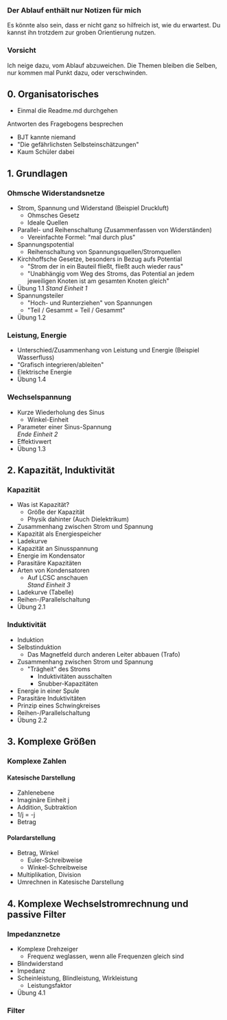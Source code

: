 
### Der Ablauf enthält nur Notizen für mich
Es könnte also sein, dass er nicht ganz so hilfreich ist, wie du erwartest.
Du kannst ihn trotzdem zur groben Orientierung nutzen.

### Vorsicht
Ich neige dazu, vom Ablauf abzuweichen.
Die Themen bleiben die Selben, nur kommen mal Punkt dazu, oder verschwinden.


## 0. Organisatorisches
- Einmal die Readme.md durchgehen

Antworten des Fragebogens besprechen
- BJT kannte niemand
- "Die gefährlichsten Selbsteinschätzungen"
- Kaum Schüler dabei

## 1. Grundlagen
### Ohmsche Widerstandsnetze
- Strom, Spannung und Widerstand (Beispiel Druckluft)
  - Ohmsches Gesetz
  - Ideale Quellen
- Parallel- und Reihenschaltung (Zusammenfassen von Widerständen)
  - Vereinfachte Formel: "mal durch plus"
- Spannungspotential
  - Reihenschaltung von Spannungsquellen/Stromquellen
- Kirchhoffsche Gesetze, besonders in Bezug aufs Potential
  - "Strom der in ein Bauteil fließt, fließt auch wieder raus"
  - "Unabhängig vom Weg des Stroms, das Potential an jedem jeweiligen Knoten ist am gesamten Knoten gleich"
- Übung 1.1
*Stand Einheit 1*
- Spannungsteiler
  - "Hoch- und Runterziehen" von Spannungen
  - "Teil / Gesammt = Teil / Gesammt"
- Übung 1.2

### Leistung, Energie
- Unterschied/Zusammenhang von Leistung und Energie (Beispiel Wasserfluss)
- "Grafisch integrieren/ableiten"
- Elektrische Energie
- Übung 1.4

### Wechselspannung
- Kurze Wiederholung des Sinus
  - Winkel-Einheit
- Parameter einer Sinus-Spannung\
*Ende Einheit 2*
- Effektivwert
- Übung 1.3

## 2. Kapazität, Induktivität
### Kapazität
- Was ist Kapazität?
  - Größe der Kapazität
  - Physik dahinter (Auch Dielektrikum)
- Zusammenhang zwischen Strom und Spannung
- Kapazität als Energiespeicher
- Ladekurve
- Kapazität an Sinusspannung
- Energie im Kondensator
- Parasitäre Kapazitäten
- Arten von Kondensatoren
  - Auf LCSC anschauen\
*Stand Einheit 3*
- Ladekurve (Tabelle)
- Reihen-/Parallelschaltung
- Übung 2.1

### Induktivität
- Induktion
- Selbstinduktion
  - Das Magnetfeld durch anderen Leiter abbauen (Trafo)
- Zusammenhang zwischen Strom und Spannung
  - "Trägheit" des Stroms
    - Induktivitäten ausschalten
    - Snubber-Kapazitäten
- Energie in einer Spule
- Parasitäre Induktivitäten
- Prinzip eines Schwingkreises
- Reihen-/Parallelschaltung
- Übung 2.2

## 3. Komplexe Größen
### Komplexe Zahlen
#### Katesische Darstellung
- Zahlenebene
- Imaginäre Einheit j
- Addition, Subtraktion
- 1/j = -j
- Betrag

#### Polardarstellung
- Betrag, Winkel
  - Euler-Schreibweise
  - Winkel-Schreibweise
- Multiplikation, Division
- Umrechnen in Katesische Darstellung

## 4. Komplexe Wechselstromrechnung und passive Filter
### Impedanznetze
- Komplexe Drehzeiger
  - Frequenz weglassen, wenn alle Frequenzen gleich sind
- Blindwiderstand
- Impedanz
- Scheinleistung, Blindleistung, Wirkleistung
  - Leistungsfaktor
- Übung 4.1

### Filter

